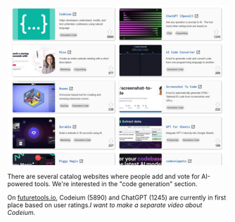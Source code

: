 <!--
date: 2024-03-14T12:56:57
photo: ![Photo](2024-03-14-12-56-57.jpg)


-->

![Photo](2024-03-14-12-56-57.jpg)

There are several catalog websites where people add and vote for AI-powered tools. We're interested in the "code generation" section.

On [futuretools.io](https://www.futuretools.io/?tags-n5zn=generative-code), Codeium (5890) and ChatGPT (1245) are currently in first place based on user ratings._I want to make a separate video about Codeium._